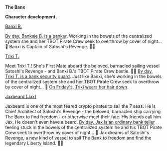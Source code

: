 **The Banx**

**Character development.**

[Banxi B.](https://scratch.mit.edu/projects/644986953/)

[By day, Banksie B. is a banker](https://scratch.mit.edu/projects/645023906/). Working in the bowels of the centralized system she and her TBOT Pirate Crew seek to overthrow by cover of night... 🌙 Banxi is Captain of Satoshi's Revenge. 🏴‍☠️

[Trixi T.](https://scratch.mit.edu/projects/646382037/)

Meet Trixi T.! She's First Mate aboard the beloved, barnacled sailing vessel Satoshi's Revenge - and Banxi B.'s TBOT Pirate Crew bestie. 🏴‍☠️ [By day, Trixi T. is a bank security guard](https://scratch.mit.edu/projects/646427743/). Just like Banxi, she's working in the bowels of the centralized system she and her TBOT Pirate Crew seek to overthrow by cover of night... 🌙 [On Friday's, Trixi wears her hair down](https://scratch.mit.edu/projects/646387594/). 

[Jaxbeard (Jax)](https://scratch.mit.edu/projects/646916947/)

Jaxbeard is one of the most feared crypto pirates to sail the 7 seas. He is Chief Architect of Satoshi's Revenge - the beloved, barnacled ship carrying The Banx to find freedom - or otherwise meet their fate. His friends call him Jax. He doesn't even have a beard. [By day, Jax is an ordinary bank teller](https://scratch.mit.edu/projects/646934357/) feeling stuck in the bowels of the centralized system he and his TBOT Pirate Crew seek to overthrow by cover of night... 🌙  Jax dreams of Satoshi's Revenge, a new kind of vessel to sail The Banx to freedom and find the legendary Liberty Island. 🏴‍☠️ 
